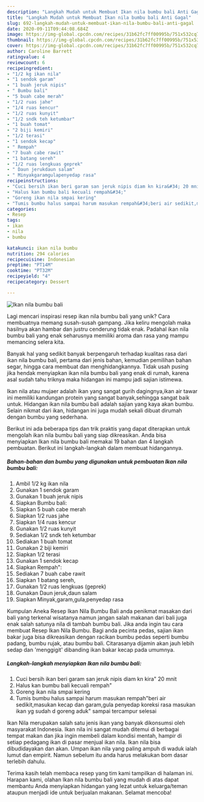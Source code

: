 ```yaml
---
description: "Langkah Mudah untuk Membuat Ikan nila bumbu bali Anti Gagal"
title: "Langkah Mudah untuk Membuat Ikan nila bumbu bali Anti Gagal"
slug: 692-langkah-mudah-untuk-membuat-ikan-nila-bumbu-bali-anti-gagal
date: 2020-09-11T09:44:08.684Z
image: https://img-global.cpcdn.com/recipes/31b62fc7ff00995b/751x532cq70/ikan-nila-bumbu-bali-foto-resep-utama.jpg
thumbnail: https://img-global.cpcdn.com/recipes/31b62fc7ff00995b/751x532cq70/ikan-nila-bumbu-bali-foto-resep-utama.jpg
cover: https://img-global.cpcdn.com/recipes/31b62fc7ff00995b/751x532cq70/ikan-nila-bumbu-bali-foto-resep-utama.jpg
author: Caroline Barrett
ratingvalue: 4
reviewcount: 6
recipeingredient:
- "1/2 kg ikan nila"
- "1 sendok garam"
- "1 buah jeruk nipis"
- " Bumbu bali"
- "5 buah cabe merah"
- "1/2 ruas jahe"
- "1/4 ruas kencur"
- "1/2 ruas kunyit"
- "1/2 sndk teh ketumbar"
- "1 buah tomat"
- "2 biji kemiri"
- "1/2 terasi"
- "1 sendok kecap"
- " Rempah"
- "7 buah cabe rawit"
- "1 batang sereh"
- "1/2 ruas lengkuas geprek"
- " Daun jerukdaun salam"
- " Minyakgaramgulapenyedap rasa"
recipeinstructions:
- "Cuci bersih ikan beri garam san jeruk nipis diam kn kira&#34; 20 mnit"
- "Halus kan bumbu bali kecuali rempah&#34;"
- "Goreng ikan nila smpai kering"
- "Tumis bumbu halus sampai harum masukan rempah&#34;beri air sedikit,masukan kecap dan garam,gula penyedap koreksi rasa masukan ikan yg sudah d goreng aduk&#34; sampai tercampur selesai"
categories:
- Resep
tags:
- ikan
- nila
- bumbu

katakunci: ikan nila bumbu 
nutrition: 294 calories
recipecuisine: Indonesian
preptime: "PT14M"
cooktime: "PT32M"
recipeyield: "4"
recipecategory: Dessert

---
```



![Ikan nila bumbu bali](https://img-global.cpcdn.com/recipes/31b62fc7ff00995b/751x532cq70/ikan-nila-bumbu-bali-foto-resep-utama.jpg)

Lagi mencari inspirasi resep ikan nila bumbu bali yang unik? Cara membuatnya memang susah-susah gampang. Jika keliru mengolah maka hasilnya akan hambar dan justru cenderung tidak enak. Padahal ikan nila bumbu bali yang enak seharusnya memiliki aroma dan rasa yang mampu memancing selera kita.

Banyak hal yang sedikit banyak berpengaruh terhadap kualitas rasa dari ikan nila bumbu bali, pertama dari jenis bahan, kemudian pemilihan bahan segar, hingga cara membuat dan menghidangkannya. Tidak usah pusing jika hendak menyiapkan ikan nila bumbu bali yang enak di rumah, karena asal sudah tahu triknya maka hidangan ini mampu jadi sajian istimewa.

Ikan nila atau mujaer adalah ikan yang sangat gurih dagingnya,ikan air tawar ini memiliki kandungan protein yang sangat banyak,sehingga sangat baik untuk. Hidangan ikan nila bumbu bali adalah sajian yang kaya akan bumbu. Selain nikmat dari ikan, hidangan ini juga mudah sekali dibuat dirumah dengan bumbu yang sederhana.


Berikut ini ada beberapa tips dan trik praktis yang dapat diterapkan untuk mengolah ikan nila bumbu bali yang siap dikreasikan. Anda bisa menyiapkan Ikan nila bumbu bali memakai 19 bahan dan 4 langkah pembuatan. Berikut ini langkah-langkah dalam membuat hidangannya.

<!--inarticleads1-->

##### Bahan-bahan dan bumbu yang digunakan untuk pembuatan Ikan nila bumbu bali:

1. Ambil 1/2 kg ikan nila
1. Gunakan 1 sendok garam
1. Gunakan 1 buah jeruk nipis
1. Siapkan  Bumbu bali:
1. Siapkan 5 buah cabe merah
1. Siapkan 1/2 ruas jahe
1. Siapkan 1/4 ruas kencur
1. Gunakan 1/2 ruas kunyit
1. Sediakan 1/2 sndk teh ketumbar
1. Sediakan 1 buah tomat
1. Gunakan 2 biji kemiri
1. Siapkan 1/2 terasi
1. Gunakan 1 sendok kecap
1. Siapkan  Rempah&#34;:
1. Sediakan 7 buah cabe rawit
1. Siapkan 1 batang sereh,
1. Gunakan 1/2 ruas lengkuas (geprek)
1. Gunakan  Daun jeruk,daun salam
1. Siapkan  Minyak,garam,gula,penyedap rasa


Kumpulan Aneka Resep Ikan Nila Bumbu Bali anda penikmat masakan dari bali yang terkenal wisatanya namun jangan salah makanan dari bali juga enak salah satunya nila di tambah bumbu bali. Jika anda ingin tau cara membuat Resep Ikan Nila Bumbu. Bagi anda pecinta pedas, sajian ikan bakar juga bisa dikreasikan dengan racikan bumbu pedas seperti bumbu padang, bumbu rujak, atau bumbu bali. Citarasanya dijamin akan jauh lebih sedap dan &#39;menggigit&#39; dibanding ikan bakar kecap pada umumnya. 

<!--inarticleads2-->

##### Langkah-langkah menyiapkan Ikan nila bumbu bali:

1. Cuci bersih ikan beri garam san jeruk nipis diam kn kira&#34; 20 mnit
1. Halus kan bumbu bali kecuali rempah&#34;
1. Goreng ikan nila smpai kering
1. Tumis bumbu halus sampai harum masukan rempah&#34;beri air sedikit,masukan kecap dan garam,gula penyedap koreksi rasa masukan ikan yg sudah d goreng aduk&#34; sampai tercampur selesai


Ikan Nila merupakan salah satu jenis ikan yang banyak dikonsumsi oleh masyarakat Indonesia. Ikan nila ini sangat mudah ditemui di berbagai tempat makan dan jika ingin membeli dalam kondisi mentah, hampir di setiap pedagang ikan di pasar menjual ikan nila. Ikan nila bisa dibudidayakan dan akan. Umpan ikan nila yang paling ampuh di waduk ialah lumut dan empirit. Namun sebelum itu anda harus melakukan bom dasar terlebih dahulu. 

Terima kasih telah membaca resep yang tim kami tampilkan di halaman ini. Harapan kami, olahan Ikan nila bumbu bali yang mudah di atas dapat membantu Anda menyiapkan hidangan yang lezat untuk keluarga/teman ataupun menjadi ide untuk berjualan makanan. Selamat mencoba!

